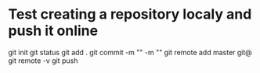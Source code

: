 
# Test creating a repository localy and push it online

git init
git status
git add .
git commit -m "" -m ""
git remote add master git@
git remote -v
git push
